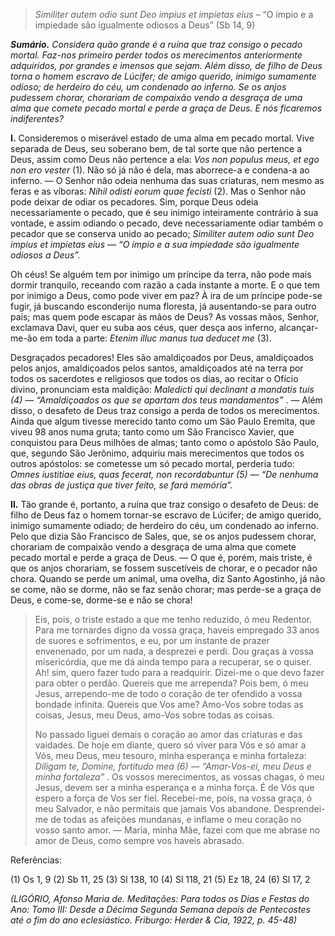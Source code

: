 > *Similiter autem odio sunt Deo impius et impietas eius* – “O ímpio e a impiedade são igualmente odiosos a Deus” (Sb 14, 9)

***Sumário.** Considera quão grande é a ruína que traz consigo o pecado mortal. Faz-nos primeiro perder todos os merecimentos anteriormente adquiridos, por grandes e imensos que sejam. Além disso, de filho de Deus torna o homem escravo de Lúcifer; de amigo querido, inimigo sumamente odioso; de herdeiro do céu, um condenado ao inferno. Se os anjos pudessem chorar, chorariam de compaixão vendo a desgraça de uma alma que comete pecado mortal e perde a graça de Deus. E nós ficaremos indiferentes?*

**I.** Consideremos o miserável estado de uma alma em pecado mortal. Vive separada de Deus, seu soberano bem, de tal sorte que não pertence a Deus, assim como Deus não pertence a ela: *Vos non populus meus, et ego non ero vester* (1). Não só já não é dela, mas aborrece-a e condena-a ao inferno. ― O Senhor não odeia nenhuma das suas criaturas, nem mesmo as feras e as víboras: *Nihil odisti eorum quae fecisti* (2). Mas o Senhor não pode deixar de odiar os pecadores. Sim, porque Deus odeia necessariamente o pecado, que é seu inimigo inteiramente contrário à sua vontade, e assim odiando o pecado, deve necessariamente odiar também o pecador que se conserva unido ao pecado; *Similiter autem odio sunt Deo impius et impietas eius ― “O ímpio e a sua impiedade são igualmente odiosos a Deus”.*

Oh céus! Se alguém tem por inimigo um príncipe da terra, não pode mais dormir tranquilo, receando com razão a cada instante a morte. E o que tem por inimigo a Deus, como pode viver em paz? À ira de um príncipe pode-se fugir, já buscando esconderijo numa floresta, já ausentando-se para outro país; mas quem pode escapar às mãos de Deus? As vossas mãos, Senhor, exclamava Davi, quer eu suba aos céus, quer desça aos inferno, alcançar-me-ão em toda a parte: *Etenim illuc manus tua deducet me* (3).

Desgraçados pecadores! Eles são amaldiçoados por Deus, amaldiçoados pelos anjos, amaldiçoados pelos santos, amaldiçoados até na terra por todos os sacerdotes e religiosos que todos os dias, ao recitar o Ofício divino, pronunciam esta maldição: *Maledicti qui declinant a mandatis tuis (4) ― “Amaldiçoados os que se apartam dos teus mandamentos”* . ― Além disso, o desafeto de Deus traz consigo a perda de todos os merecimentos. Ainda que algum tivesse merecido tanto como um São Paulo Eremita, que viveu 98 anos numa gruta; tanto como um São Francisco Xavier, que conquistou para Deus milhões de almas; tanto como o apóstolo São Paulo, que, segundo São Jerônimo, adquiriu mais merecimentos que todos os outros apóstolos: se cometesse um só pecado mortal, perderia tudo: *Omnes iustitiae eius, quas fecerat, non recordabuntur (5) ― “De nenhuma das obras de justiça que tiver feito, se fará memória”.*

**II.** Tão grande é, portanto, a ruína que traz consigo o desafeto de Deus: de filho de Deus faz o homem tornar-se escravo de Lúcifer; de amigo querido, inimigo sumamente odiado; de herdeiro do céu, um condenado ao inferno. Pelo que dizia São Francisco de Sales, que, se os anjos pudessem chorar, chorariam de compaixão vendo a desgraça de uma alma que comete pecado mortal e perde a graça de Deus. ― O que é, porém, mais triste, é que os anjos chorariam, se fossem suscetíveis de chorar, e o pecador não chora. Quando se perde um animal, uma ovelha, diz Santo Agostinho, já não se come, não se dorme, não se faz senão chorar; mas perde-se a graça de Deus, e come-se, dorme-se e não se chora!

> Eis, pois, o triste estado a que me tenho reduzido, ó meu Redentor. Para me tornardes digno da vossa graça, haveis empregado 33 anos de suores e sofrimentos, e eu, por um instante de prazer envenenado, por um nada, a desprezei e perdi. Dou graças à vossa misericórdia, que me dá ainda tempo para a recuperar, se o quiser. Ah! sim, quero fazer tudo para a readquirir. Dizei-me o que devo fazer para obter o perdão. Quereis que me arrependa? Pois bem, ó meu Jesus, arrependo-me de todo o coração de ter ofendido a vossa bondade infinita. Quereis que Vos ame? Amo-Vos sobre todas as coisas, Jesus, meu Deus, amo-Vos sobre todas as coisas.
>
> No passado liguei demais o coração ao amor das criaturas e das vaidades. De hoje em diante, quero só viver para Vós e só amar a Vós, meu Deus, meu tesouro, minha esperança e minha fortaleza: *Diligam te, Domine, fortitudo mea (6) ― “Amar-Vos-ei, meu Deus e minha fortaleza”* . Os vossos merecimentos, as vossas chagas, ó meu Jesus, devem ser a minha esperança e a minha força. É de Vós que espero a força de Vos ser fiel. Recebei-me, pois, na vossa graça, ó meu Salvador, e não permitais que jamais Vos abandone. Desprendei-me de todas as afeições mundanas, e inflame o meu coração no vosso santo amor. ― Maria, minha Mãe, fazei com que me abrase no amor de Deus, como sempre vos haveis abrasado.

Referências:

\(1\) Os 1, 9 (2) Sb 11, 25 (3) Sl 138, 10 (4) Sl 118, 21 (5) Ez 18, 24 (6) Sl 17, 2

*(LIGÓRIO, Afonso Maria de. Meditações: Para todos os Dias e Festas do Ano: Tomo III: Desde a Décima Segunda Semana depois de Pentecostes até o fim do ano eclesiástico. Friburgo: Herder & Cia, 1922, p. 45-48)*
